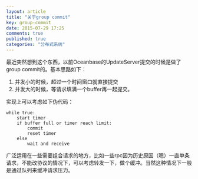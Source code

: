 ```yaml
---
layout: article
title: "关于group commit"
key: group-commit
date: 2015-07-29 17:25
comments: true
published: true
categories: "分布式系统"
---
```

  最近突然想到这个东西，以前Oceanbase的UpdateServer提交的时候是做了group commit的。基本思路如下：

  1. 并发小的时候，超过一个时间窗口就直接提交
  2. 并发大的时候，等请求填满一个buffer再一起提交。

  实现上可以考虑如下伪代码：

  	while true:
  		start timer
  		if buffer full or timer reach limit:
  			commit
  			reset timer
  		else
  			wait and receive

  广泛运用在一些需要组合请求的地方，比如一些rpc因为历史原因（嗯）一直单条请求，不能改协议的情况下，可以考虑转发一下，做个缓冲。当然这种情况下一般是通过队列来缓冲请求压力。
